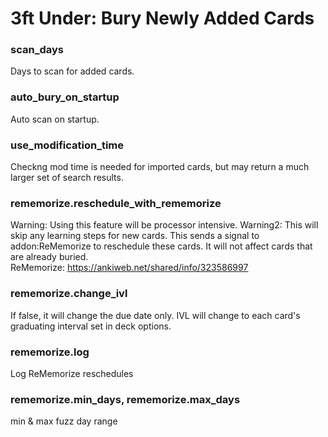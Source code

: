 # 3ft Under: Bury Newly Added Cards

### scan_days
Days to scan for added cards.

### auto_bury_on_startup
Auto scan on startup.

### use_modification_time
Checkng mod time is needed for imported cards, but may return a much larger set of search results.

### rememorize.reschedule_with_rememorize
Warning: Using this feature will be processor intensive.
Warning2: This will skip any learning steps for new cards.
This sends a signal to addon:ReMemorize to reschedule these cards. It will not affect cards that are already buried.  
ReMemorize: https://ankiweb.net/shared/info/323586997

### rememorize.change_ivl
If false, it will change the due date only. IVL will change to each card's graduating interval set in deck options.

### rememorize.log
Log ReMemorize reschedules

### rememorize.min_days, rememorize.max_days
min & max fuzz day range
